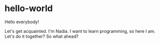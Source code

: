 # hello-world

Hello everybody!

Let's get acquainted. I'm Nadia. I want to learn programming, so here I am. 
Let's do it together? So what ahead?

